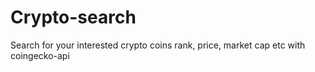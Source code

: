# Crypto-search
Search for your interested crypto coins rank, price, market cap etc with coingecko-api 
